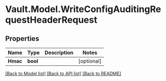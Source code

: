 # Vault.Model.WriteConfigAuditingRequestHeaderRequest

## Properties

Name | Type | Description | Notes
------------ | ------------- | ------------- | -------------
**Hmac** | **bool** |  | [optional] 

[[Back to Model list]](../README.md#documentation-for-models) [[Back to API list]](../README.md#documentation-for-api-endpoints) [[Back to README]](../README.md)

